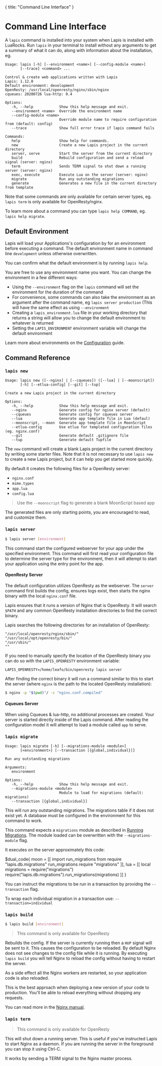 {
  title: "Command Line Interface"
}
# Command Line Interface

A `lapis` command is installed into your system when Lapis is installed with
LuaRocks. Run `lapis` in your terminal to install without any arguments to get
a summary of what it can do, along with information about the installation, eg.

    Usage: lapis [-h] [--environment <name>] [--config-module <name>]
           [--trace] <command> ...

    Control & create web applications written with Lapis
    Lapis: 1.12.0
    Default environment: development
    OpenResty: /usr/local/openresty/nginx/sbin/nginx
    cqueues: 20200726 lua-http: 0.4

    Options:
       -h, --help            Show this help message and exit.
       --environment <name>  Override the environment name
       --config-module <name>
                             Override module name to require configuration from (default: config)
       --trace               Show full error trace if lapis command fails

    Commands:
       help                  Show help for commands.
       new                   Create a new Lapis project in the current directory
       server, serve         Start the server from the current directory
       build                 Rebuild configuration and send a reload signal (server: nginx)
       term                  Sends TERM signal to shut down a running server (server: nginx)
       exec, execute         Execute Lua on the server (server: nginx)
       migrate               Run any outstanding migrations
       generate              Generates a new file in the current directory from template

Note that some commands are only available for certain server types, eg. `lapis
term` is only available for OpenResty/nginx.

To learn more about a command you can type `lapis help COMMAND`, eg. `lapis
help migrate`.

## Default Environment

Lapis will load your Applications's configuration by for an environment before
executing a command. The default environment name in command line `development`
unless otherwise overwritten.

You can confirm what the default environment is by running `lapis help`.

You are free to use any environment name you want. You can change the
environment in a few different ways:

* Using the `--environment` flag on the `lapis` command will set the environment for the duration of the command
* For convenience, some commands can also take the environment as an argument after the command name, eg `lapis server production` (This will have the same effect as using `--environment`
* Creating a `lapis_environment.lua` file in your working directory that returns a string will allow you to change the default environment to whatever is returned
* Setting the `LAPIS_ENVIRONMENT` environment variable will change the default environment

Learn more about environments on the [Configuration](configuration.html) guide.

## Command Reference

### `lapis new`

    Usage: lapis new ([--nginx] | [--cqueues]) ([--lua] | [--moonscript])
           [-h] [--etlua-config] [--git] [--tup]

    Create a new Lapis project in the current directory

    Options:
       -h, --help            Show this help message and exit.
       --nginx               Generate config for nginx server (default)
       --cqueues             Generate config for cqueues server
       --lua                 Generate app template file in Lua (defaul)
       --moonscript, --moon  Generate app template file in MoonScript
       --etlua-config        Use etlua for templated configuration files (eg. nginx.conf)
       --git                 Generate default .gitignore file
       --tup                 Generate default Tupfile

The `new` command will create a blank Lapis project in the current directory by
writing some starter files. Note that it is not necessary to use `lapis new` to
create a new Lapis project, but it can help you get started more quickly.

By default it creates the following files for a OpenResty server:

* `nginx.conf`
* `mime.types`
* `app.lua`
* `config.lua`

> Use the `--moonscript` flag to generate a blank MoonScript based app

The generated files are only starting points, you are encouraged to read, and
customize them.

### `lapis server`

```bash
$ lapis server [environment]
```

This command start the configured webserver for your app under the specified
environment. This command will first read your configuration file to determine
the server type for the environment, then it will attempt to start your
application using the entry point for the app.

#### OpenResty Server

The default configuration utilizes OpenResty as the webserver. The `server`
command first builds the config, ensures logs exist, then starts the nginx
binary with the local `nginx.conf` file.

Lapis ensures that it runs a version of Nginx that is OpenResty. It will search
`$PATH` and any common OpenResty installation directories to find the correct
binary.

Lapis searches the following directories for an installation of OpenResty:

    "/usr/local/openresty/nginx/sbin/"
    "/usr/local/opt/openresty/bin/"
    "/usr/sbin/"
    ""

If you need to manually specify the location of the OpenResty binary you can do
so with the `LAPIS_OPENRESTY` environment variable:

    LAPIS_OPENRESTY=/home/leafo/bin/openresty lapis server

After finding the correct binary it will run a command similar to this to start
the server (where `nginx` is the path to the located OpenResty installation):

```bash
$ nginx -p "$(pwd)"/ -c "nginx.conf.compiled"
```


#### Cqueues Server

When using Cqueues & lua-http, no additional processes are created. Your server
is started directly inside of the Lapis command. After reading the
configuration model it will attempt to load a module called `app` to serve.

### `lapis migrate`

    Usage: lapis migrate [-h] [--migrations-module <module>]
           [<environment>] [--transaction [{global,individual}]]

    Run any outstanding migrations

    Arguments:
       environment

    Options:
       -h, --help            Show this help message and exit.
       --migrations-module <module>
                             Module to load for migrations (default: migrations)
       --transaction [{global,individual}]


This will run any outstanding migrations. The migrations table if it does not
exist yet. A database must be configured in the environment for this command to
work.

This command expects a `migrations` module as described in [Running
Migrations](database.html#database-migrations/running-migrations). The module
loaded can be overwritten with the `--migrations-module` flag.

It executes on the server approximately this code:

$dual_code{
moon = [[
import run_migrations from require "lapis.db.migrations"
run_migrations require "migrations"
]],
lua = [[
local migrations = require("migrations")
require("lapis.db.migrations").run_migrations(migrations)
]]
}

You can instruct the migrations to be run in a transaction by providng the
`--transaction` flag.

To wrap each individual migration in a transaction use:
`--transaction=individual`


### `lapis build`

```bash
$ lapis build [environment]
```

> This command is only available for OpenResty

Rebuilds the config. If the server is currently running then a `HUP` signal
will be sent to it. This causes the configuration to be reloaded. By default
Nginx does not see changes to the config file while it is running. By executing
`lapis build` you will tell Nginx to reload the config without having to
restart the server.

As a side effect all the Nginx workers are restarted, so your application code
is also reloaded.

This is the best approach when deploying a new version of your code to
production. You'll be able to reload everything without dropping any requests.

You can read more in the [Nginx manual](http://wiki.nginx.org/CommandLine#Loading_a_New_Configuration_Using_Signals).

### `lapis term`

> This command is only available for OpenResty

This will shut down a running server. This is useful if you've instructed Lapis
to start Nginx as a daemon. If you are running the server in the foreground you
can stop it using Ctrl-C.

It works by sending a TERM signal to the Nginx master process.
